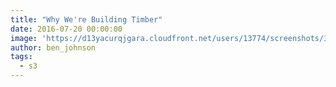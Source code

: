 ```yaml
---
title: "Why We're Building Timber"
date: 2016-07-20 00:00:00
image: 'https://d13yacurqjgara.cloudfront.net/users/13774/screenshots/3003711/projects.png'
author: ben_johnson
tags:
  - s3
---
```

